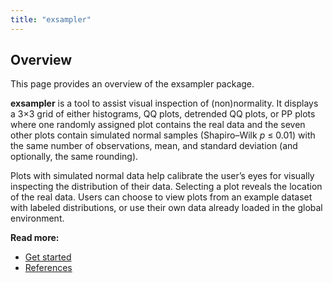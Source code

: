 ```yaml
---
title: "exsampler"
---
```


## Overview
This page provides an overview of the exsampler package.

**exsampler** is a tool to assist visual inspection of (non)normality. It displays a 3×3 grid of either histograms, QQ plots, detrended QQ plots, or PP plots where one randomly assigned plot contains the real data and the seven other plots contain simulated normal samples (Shapiro–Wilk *p* ≤ 0.01) with the same number of observations, mean, and standard deviation (and optionally, the same rounding). 

Plots with simulated normal data help calibrate the user’s eyes for visually inspecting the distribution of their data. Selecting a plot reveals the location of the real data. Users can choose to view plots from an example dataset with labeled distributions, or use their own data already loaded in the global environment.

**Read more:**
- [Get started](articles/exsampler-get-started.html)
- [References](articles/exsampler-references.html)